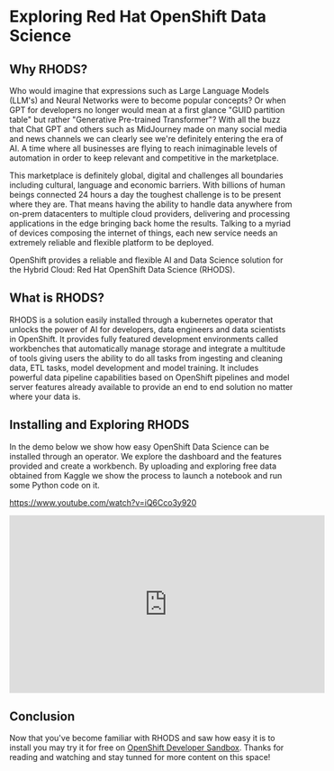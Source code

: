 # Exploring Red Hat OpenShift Data Science

## Why RHODS?

Who would imagine that expressions such as Large Language Models (LLM's) and Neural Networks were to become popular concepts? Or when GPT for developers no longer would mean at a first glance "GUID partition table" but rather "Generative Pre-trained Transformer"? With all the buzz that Chat GPT and others such as MidJourney made on many social media and news channels we can clearly see we're definitely entering the era of AI. A time where all businesses are flying to reach inimaginable levels of automation in order to keep relevant and competitive in the marketplace. 

This marketplace is definitely global, digital and challenges all boundaries including cultural, language and economic barriers. With billions of human beings connected 24 hours a day the toughest challenge is to be present where they are. That means having the ability to handle data anywhere from on-prem datacenters to multiple cloud providers, delivering and processing applications in the edge bringing back home the results. Talking to a myriad of devices composing the internet of things, each new service needs an extremely reliable and flexible platform to be deployed. 

OpenShift provides a reliable and flexible AI and Data Science solution for the Hybrid Cloud: Red Hat OpenShift Data Science (RHODS).

## What is RHODS?

RHODS is a solution easily installed through a kubernetes operator that unlocks the power of AI for developers, data engineers and data scientists in OpenShift. It provides fully featured development environments called workbenches that automatically manage storage and integrate a multitude of tools giving users the ability to do all tasks from ingesting and cleaning data, ETL tasks, model development and model training. It includes powerful data pipeline capabilities based on OpenShift pipelines and model server features already available to provide an end to end solution no matter where your data is.

## Installing and Exploring RHODS

In the demo below we show how easy OpenShift Data Science can be installed through an operator. We explore the dashboard and the features provided and create a workbench. By uploading and exploring free data obtained from Kaggle we show the process to launch a notebook and run some Python code on it.

<!-- Youtube URL -->
https://www.youtube.com/watch?v=iQ6Cco3y920

<!-- Corresponsing iframe markup copied from youtube embed of the corresponding video -->
<iframe width="560" height="315" src="https://www.youtube-nocookie.com/embed/iQ6Cco3y920" frameborder="0" allow="accelerometer; autoplay; encrypted-media; gyroscope; picture-in-picture" allowfullscreen></iframe>


## Conclusion

Now that you've become familiar with RHODS and saw how easy it is to install you may try it for free on [OpenShift Developer Sandbox](https://developers.redhat.com/developer-sandbox ). Thanks for reading and watching and stay tunned for more content on this space! 